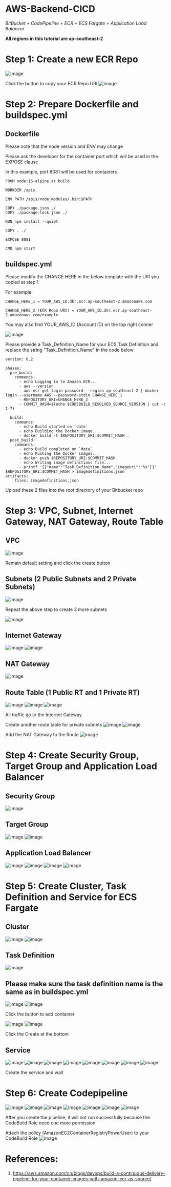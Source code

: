 # AWS-Backend-CICD

_BitBucket + CodePipeline + ECR + ECS Fargate + Application Load Balancer_

<b>All regions in this tutorial are ap-southeast-2</b>

# Step 1: Create a new ECR Repo

![image](https://user-images.githubusercontent.com/80022917/148492430-3c903c04-9fb6-4776-9cf2-3906872f5ff6.png)

Click the button to copy your ECR Repo URI
![image](https://user-images.githubusercontent.com/80022917/148492578-8914d406-8a71-4eae-b7c7-0591ebe600b9.png)

# Step 2: Prepare Dockerfile and buildspec.yml

## Dockerfile 

Please note that the node version and ENV may change

Please ask the developer for the container port which will be used in the EXPOSE clause

In this example, port 8081 will be used for containers

```
FROM node:16-alpine as build

WORKDIR /apis

ENV PATH /apis/node_modules/.bin:$PATH

COPY ./package.json ./
COPY ./package-lock.json ./

RUN npm install --quiet

COPY . ./

EXPOSE 8081

CMD npm start
```

## buildspec.yml

Please modify the CHANGE HERE in the below template with the URI you copied at step 1

For example: 

    CHANGE_HERE_1 = YOUR_AWS_ID.dkr.ecr.ap-southeast-2.amazonaws.com

    CHANGE_HERE_2 (ECR Repo URI) = YOUR_AWS_ID.dkr.ecr.ap-southeast-2.amazonaws.com/example

You may also find YOUR_AWS_ID (Account ID) on the top right conner

![image](https://user-images.githubusercontent.com/80022917/148495685-9f5b21da-6fb6-424e-979f-9fa9a3a32b76.png)


Please provide a Task_Definition_Name for your ECS Task Definition and replace the string "Task_Definition_Name" in the code below

```
version: 0.2

phases:
  pre_build:
    commands:
      - echo Logging in to Amazon ECR...
      - aws --version
      - aws ecr get-login-password --region ap-southeast-2 | docker login --username AWS --password-stdin CHANGE_HERE_1
      - REPOSITORY_URI=CHANGE_HERE_2
      - COMMIT_HASH=$(echo $CODEBUILD_RESOLVED_SOURCE_VERSION | cut -c 1-7)

  build:
    commands:
      - echo Build started on `date`
      - echo Building the Docker image...
      - docker build -t $REPOSITORY_URI:$COMMIT_HASH .
  post_build:
    commands:
      - echo Build completed on `date`
      - echo Pushing the Docker images...
      - docker push $REPOSITORY_URI:$COMMIT_HASH
      - echo Writing image definitions file...
      - printf '[{"name":"Task_Definition_Name","imageUri":"%s"}]' $REPOSITORY_URI:$COMMIT_HASH > imagedefinitions.json
artifacts:
    files: imagedefinitions.json
```

Upload these 2 files into the root directory of your Bitbucket repo

# Step 3: VPC, Subnet, Internet Gateway, NAT Gateway, Route Table

## VPC
![image](https://user-images.githubusercontent.com/80022917/149264088-5667b849-2148-40f7-93ce-529e57873b98.png)

Remain default setting and click the create button

## Subnets (2 Public Subnets and 2 Private Subnets)
![image](https://user-images.githubusercontent.com/80022917/149264456-8882db8f-80f6-4f37-b08d-38ec52efa063.png)

Repeat the above step to create 3 more subnets

![image](https://user-images.githubusercontent.com/80022917/149265089-558b426b-c508-4344-a75f-4a97909d6a10.png)

## Internet Gateway
![image](https://user-images.githubusercontent.com/80022917/149265526-c650db4e-f5f4-428a-9e09-f9f745a6dca0.png)
![image](https://user-images.githubusercontent.com/80022917/149266032-b347d285-d787-4625-9b21-878ca66a1bc6.png)

## NAT Gateway
![image](https://user-images.githubusercontent.com/80022917/149273298-92c60d87-a845-4b8a-9113-11368bcca23c.png)

## Route Table (1 Public RT and 1 Private RT)
![image](https://user-images.githubusercontent.com/80022917/149266239-8d646061-3b26-4de9-8e48-c282d755d8d7.png)
![image](https://user-images.githubusercontent.com/80022917/149266424-19c0bb40-c6ea-44af-8d82-3ee4c4e6a212.png)
![image](https://user-images.githubusercontent.com/80022917/149267184-31a828ef-d467-4443-80e5-1d86cbf13c35.png)

All traffic go to the Internet Gateway

Create another route table for private subnets
![image](https://user-images.githubusercontent.com/80022917/149266853-02e1f763-677c-4738-bb36-4c3fd7537335.png)
![image](https://user-images.githubusercontent.com/80022917/149266988-fca53cc3-90e9-4ae8-b73a-1128973f7b5f.png)

Add the NAT Gateway to the Route
![image](https://user-images.githubusercontent.com/80022917/149273761-cf67c6b1-2be0-43cf-87e8-7c8bd8130d39.png)

# Step 4: Create Security Group, Target Group and Application Load Balancer

## Security Group
![image](https://user-images.githubusercontent.com/80022917/149270019-e42d7fd9-02b9-4f43-803f-3c043dab21bc.png)

## Target Group
![image](https://user-images.githubusercontent.com/80022917/149270723-06d30f9d-6816-4546-8155-9a9d0dcb94ba.png)
![image](https://user-images.githubusercontent.com/80022917/149270864-802fbd74-51ee-4e5f-8a44-fcf023f10d45.png)

## Application Load Balancer
![image](https://user-images.githubusercontent.com/80022917/149269508-c28c2ac7-1147-49d7-b13c-b49174e2cb55.png)
![image](https://user-images.githubusercontent.com/80022917/149271360-44190085-c2db-4309-b17d-e7e35a79825f.png)
![image](https://user-images.githubusercontent.com/80022917/149271313-8a29e2e2-283a-44d2-bc32-d992cb0d03fa.png)
![image](https://user-images.githubusercontent.com/80022917/149271536-7192b176-f3b3-404b-a983-520dc506a75c.png)


# Step 5: Create Cluster, Task Definition and Service for ECS Fargate

## Cluster
![image](https://user-images.githubusercontent.com/80022917/148495158-80aa45ef-9799-468c-bec9-dabf1feef819.png)
![image](https://user-images.githubusercontent.com/80022917/149267797-2beec2f1-ae69-4874-8f93-b0d495ca9440.png)

## Task Definition
![image](https://user-images.githubusercontent.com/80022917/148493878-88d0050a-8ddd-4fac-8558-737fdc3c81cc.png)

## Please make sure the task definition name is the same as in buildspec.yml
![image](https://user-images.githubusercontent.com/80022917/148494271-e430f2bb-d751-4e57-a2ed-ed0055a9c30c.png)
![image](https://user-images.githubusercontent.com/80022917/148494380-43e27587-c065-425b-8abf-8bebf89d2124.png)

Click the button to add container

![image](https://user-images.githubusercontent.com/80022917/148494687-deceba8f-5a0e-4e39-b445-b82faad4b222.png)
![image](https://user-images.githubusercontent.com/80022917/148494891-a19b1b64-612d-4d6a-9bfe-a4b10eb1c696.png)

 Click the Create at the bottom
 
 ## Service
![image](https://user-images.githubusercontent.com/80022917/149268774-b54dd730-dc4c-4dff-ae2d-77736e0c30b6.png)
![image](https://user-images.githubusercontent.com/80022917/149268849-ed950773-aa6e-4d2b-bc59-fb147c2def66.png)
![image](https://user-images.githubusercontent.com/80022917/149275432-ba8f8f1b-2ec7-461c-bc7e-d2e79b2622b5.png)
![image](https://user-images.githubusercontent.com/80022917/149275224-ad1529a4-6621-451f-808d-618057427ba1.png)
![image](https://user-images.githubusercontent.com/80022917/149275597-0c3752af-dc59-45bb-bd2f-aa470cb99ee9.png)
![image](https://user-images.githubusercontent.com/80022917/149275647-ba8e55a5-d58e-4ea2-b5f9-8de1097c589b.png)
![image](https://user-images.githubusercontent.com/80022917/149275723-cd38d9ce-2704-4bfe-a061-6725190161c9.png)
![image](https://user-images.githubusercontent.com/80022917/149275824-32543d83-897b-4789-b6f6-8fe078c32026.png)

Create the service and wait 

# Step 6: Create Codepipeline
![image](https://user-images.githubusercontent.com/80022917/149276477-0e1f7d95-75b0-4b1e-ae66-5f031463dcfb.png)
![image](https://user-images.githubusercontent.com/80022917/149278433-0c999689-c03e-4f1a-b21d-e4a0ea5f8b56.png)
![image](https://user-images.githubusercontent.com/80022917/149276715-01038b4e-66df-425b-ab55-0623c133e213.png)
![image](https://user-images.githubusercontent.com/80022917/149277033-c5d63ce3-e298-4f52-a666-c215602c42fa.png)
![image](https://user-images.githubusercontent.com/80022917/149277114-194b8ea2-b5cb-45fe-8d33-0f818bade6c9.png)
![image](https://user-images.githubusercontent.com/80022917/149277149-ad2da487-d59e-455c-9ea3-013598f328cd.png)
![image](https://user-images.githubusercontent.com/80022917/149277266-a5cfdfb3-cc5c-4c9b-862b-fd67fdce4551.png)

After you create the pipeline, it will not run successfully because the CodeBuild Role need one more permission

Attach the policy (AmazonEC2ContainerRegistryPowerUser) to your CodeBuild Role
![image](https://user-images.githubusercontent.com/80022917/149279156-592a6b81-84d0-4157-9325-79e655a7265c.png)


# References:

1) https://aws.amazon.com/cn/blogs/devops/build-a-continuous-delivery-pipeline-for-your-container-images-with-amazon-ecr-as-source/
